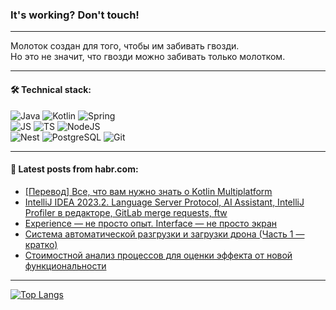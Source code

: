 ### It's working? Don't touch!

---
Молоток создан для того, чтобы им забивать гвозди. <br>
Но это не значит, что гвозди можно забивать только молотком.

---

#### 🛠️ Technical stack:

![Java](https://img.shields.io/badge/Java-informational?logo=Oracle&style=flat&logoColor=white&color=FF4500)
![Kotlin](https://img.shields.io/badge/Kotlin-informational?logo=Kotlin&style=flat&logoColor=white&color=774D97)
![Spring](https://img.shields.io/badge/SpringBoot-informational?logo=SpringBoot&style=flat&logoColor=white&color=6DB33F) <br>
![JS](https://img.shields.io/badge/JS-informational?logo=javaScript&style=flat&logoColor=black&color=F7Df1E)
![TS](https://img.shields.io/badge/TypeScript-informational?logo=typeScript&style=flat&logoColor=black&color=0667A8)
![NodeJS](https://img.shields.io/badge/NodeJS-informational?logo=node.js&style=flat&logoColor=white&color=70A760) <br>
![Nest](https://img.shields.io/badge/NestJS-informational?logo=NestJS&style=flat&logoColor=white&color=E0234E)
![PostgreSQL](https://img.shields.io/badge/PostgreSQL-informational?logo=PostgreSQL&style=flat&logoColor=white&color=DAA520)
![Git](https://img.shields.io/badge/Git-informational?logo=git&style=flat&logoColor=white&color=778899)

___

#### 💬 Latest posts from habr.com:

<!-- BLOG-POST-LIST:START -->
- [[Перевод] Все, что вам нужно знать о Kotlin Multiplatform](https://habr.com/ru/companies/otus/articles/751192/?utm_source=habrahabr&utm_medium=rss&utm_campaign=751192)
- [IntelliJ IDEA 2023.2. Language Server Protocol, AI Assistant, IntelliJ Profiler в редакторе, GitLab merge requests, ftw](https://habr.com/ru/companies/bar/articles/751248/?utm_source=habrahabr&utm_medium=rss&utm_campaign=751248)
- [Experience — не просто опыт. Interface — не просто экран](https://habr.com/ru/articles/751246/?utm_source=habrahabr&utm_medium=rss&utm_campaign=751246)
- [Система автоматической разгрузки и загрузки дрона &lpar;Часть 1 — кратко&rpar;](https://habr.com/ru/articles/751236/?utm_source=habrahabr&utm_medium=rss&utm_campaign=751236)
- [Стоимостной анализ процессов для оценки эффекта от новой функциональности](https://habr.com/ru/articles/751232/?utm_source=habrahabr&utm_medium=rss&utm_campaign=751232)
<!-- BLOG-POST-LIST:END -->

---
[![Top Langs](https://github-readme-stats-git-master-advtsetting-gmailcom.vercel.app/api/top-langs/?username=zloylis&langs_count=10&hide_title=false&title_color=e6edf3&size_weight=0.5&count_weight=0.5&layout=compact&hide_border=true&theme=dracula)](https://github.com/zloylis)

<!-- ![GitHub stats](https://github-readme-stats-git-master-advtsetting-gmailcom.vercel.app/api?username=zloylis&show_icons=true&hide_border=true&theme=dracula&hide_title=true&include_all_commits=true&count_private=true&hide=contribs&hide_rank=true) -->
